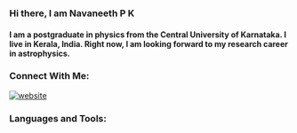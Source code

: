 ### Hi there, I am Navaneeth P K   
#### I am a postgraduate in physics from the Central University of Karnataka. I live in Kerala, India. Right now, I am looking forward to my research career in astrophysics.   
### Connect With Me:

[![website](./img/globe-light.svg)](https://codestackr.com#gh-light-mode-only)


### Languages and Tools:



